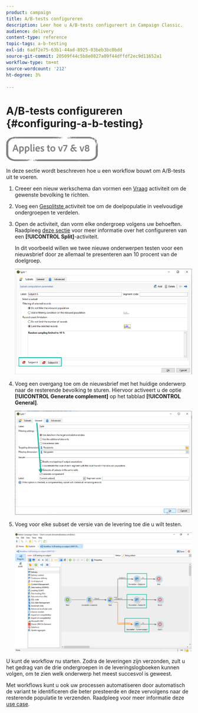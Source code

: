 ```yaml
---
product: campaign
title: A/B-tests configureren
description: Leer hoe u A/B-tests configureert in Campaign Classic.
audience: delivery
content-type: reference
topic-tags: a-b-testing
exl-id: 6adf2e75-63b1-44ad-8925-03beb3bc0bdd
source-git-commit: 20509f44c5b8e0827a09f44dffdf2ec9d11652a1
workflow-type: tm+mt
source-wordcount: '212'
ht-degree: 3%

---
```


# A/B-tests configureren {#configuring-a-b-testing}

![](../../assets/common.svg)

In deze sectie wordt beschreven hoe u een workflow bouwt om A/B-tests uit te voeren.

1. Creeer een nieuw werkschema dan vormen een [Vraag](../../workflow/using/query.md) activiteit om de gewenste bevolking te richten.

1. Voeg een [Gesplitste ](../../workflow/using/split.md) activiteit toe om de doelpopulatie in veelvoudige ondergroepen te verdelen.

1. Open de activiteit, dan vorm elke ondergroep volgens uw behoeften. Raadpleeg [deze sectie](../../workflow/using/split.md) voor meer informatie over het configureren van een **[!UICONTROL Split]**-activiteit.

   In dit voorbeeld willen we twee nieuwe onderwerpen testen voor een nieuwsbrief door ze allemaal te presenteren aan 10 procent van de doelgroep.

   ![](assets/ab-testing-split.png)

1. Voeg een overgang toe om de nieuwsbrief met het huidige onderwerp naar de resterende bevolking te sturen. Hiervoor activeert u de optie **[!UICONTROL Generate complement]** op het tabblad **[!UICONTROL General]**.

   ![](assets/ab-testing-complement.png)

1. Voeg voor elke subset de versie van de levering toe die u wilt testen.

   ![](assets/ab-testing-delivery.png)

U kunt de workflow nu starten. Zodra de leveringen zijn verzonden, zult u het gedrag van de drie ondergroepen in de leveringslogboeken kunnen volgen, om te zien welk onderwerp het meest succesvol is geweest.

Met workflows kunt u ook uw processen automatiseren door automatisch de variant te identificeren die beter presteerde en deze vervolgens naar de resterende populatie te verzenden. Raadpleeg voor meer informatie deze [use case](a-b-testing-use-case.md).
